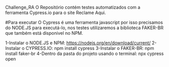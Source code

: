 Challenge_RA
O Repositório contém testes automatizados com a ferramenta Cypress.io para o site Reclame Aqui.

#Para executar O Cypress é uma ferramenta javascript por isso precisamos do NODE.JS para executá-lo, nos testes utilizaremos a biblioteca FAKER-BR que também está disponivel no NPM.

1-Instalar o NODE.JS e NPM: https://nodejs.org/en/download/current/ 2-Instalar o CYPRESS.IO: npm install cypress 3-Instalar o FAKER-BR: npm install faker-br 4-Dentro da pasta do projeto usando o terminal: npx cypress open
